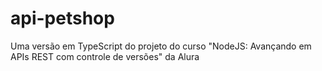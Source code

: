 # api-petshop
Uma versão em TypeScript do projeto do curso "NodeJS: Avançando em APIs REST com controle de versões" da Alura
